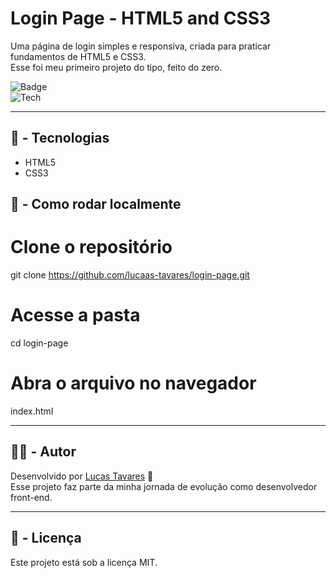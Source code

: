 # Login Page - HTML5 and CSS3

Uma página de login simples e responsiva, criada para praticar fundamentos de HTML5 e CSS3.  
Esse foi meu primeiro projeto do tipo, feito do zero.

![Badge](https://img.shields.io/badge/status-finalizado-green)  
![Tech](https://img.shields.io/badge/desenvolvido%20com-HTML5%20%7C%20CSS3-orange)

---

## 🧰 - Tecnologias

- HTML5
- CSS3

## 🚀 - Como rodar localmente

# Clone o repositório
git clone https://github.com/lucaas-tavares/login-page.git

# Acesse a pasta
cd login-page

# Abra o arquivo no navegador
index.html

---

## 🧑‍💻 - Autor

Desenvolvido por [Lucas Tavares](https://github.com/lucaas-tavares) 🐉  
Esse projeto faz parte da minha jornada de evolução como desenvolvedor front-end.

---

## 📄 - Licença

Este projeto está sob a licença MIT.